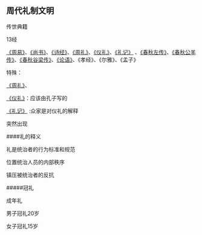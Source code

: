 ## 周代礼制文明

传世典籍

13经

[《周易》](https://www.baidu.com/s?wd=%E3%80%8A%E6%98%93%E3%80%8B&tn=SE_PcZhidaonwhc_ngpagmjz&rsv_dl=gh_pc_zhidao)、[《尚书》](https://www.baidu.com/s?wd=%E3%80%8A%E4%B9%A6%E3%80%8B&tn=SE_PcZhidaonwhc_ngpagmjz&rsv_dl=gh_pc_zhidao)、[《诗经》](https://www.baidu.com/s?wd=%E3%80%8A%E8%AF%97%E3%80%8B&tn=SE_PcZhidaonwhc_ngpagmjz&rsv_dl=gh_pc_zhidao)、[《周礼》](https://www.baidu.com/s?wd=%E3%80%8A%E5%91%A8%E7%A4%BC%E3%80%8B&tn=SE_PcZhidaonwhc_ngpagmjz&rsv_dl=gh_pc_zhidao)、[《仪礼》](https://www.baidu.com/s?wd=%E3%80%8A%E4%BB%AA%E7%A4%BC%E3%80%8B&tn=SE_PcZhidaonwhc_ngpagmjz&rsv_dl=gh_pc_zhidao)、[《礼记》](https://www.baidu.com/s?wd=%E3%80%8A%E7%A4%BC%E8%AE%B0%E3%80%8B&tn=SE_PcZhidaonwhc_ngpagmjz&rsv_dl=gh_pc_zhidao) 、[《春秋左传》](https://www.baidu.com/s?wd=%E3%80%8A%E6%98%A5%E7%A7%8B%E5%B7%A6%E4%BC%A0%E3%80%8B&tn=SE_PcZhidaonwhc_ngpagmjz&rsv_dl=gh_pc_zhidao)、[《春秋公羊传》](https://www.baidu.com/s?wd=%E3%80%8A%E6%98%A5%E7%A7%8B%E5%85%AC%E7%BE%8A%E4%BC%A0%E3%80%8B&tn=SE_PcZhidaonwhc_ngpagmjz&rsv_dl=gh_pc_zhidao)、[《春秋谷梁传》](https://www.baidu.com/s?wd=%E3%80%8A%E6%98%A5%E7%A7%8B%E8%B0%B7%E6%A2%81%E4%BC%A0%E3%80%8B&tn=SE_PcZhidaonwhc_ngpagmjz&rsv_dl=gh_pc_zhidao)、[《论语》](https://www.baidu.com/s?wd=%E3%80%8A%E8%AE%BA%E8%AF%AD%E3%80%8B&tn=SE_PcZhidaonwhc_ngpagmjz&rsv_dl=gh_pc_zhidao)、《孝经》、《尔雅》、《孟子》

特殊：

[《周礼》](https://www.baidu.com/s?wd=%E3%80%8A%E5%91%A8%E7%A4%BC%E3%80%8B&tn=SE_PcZhidaonwhc_ngpagmjz&rsv_dl=gh_pc_zhidao)、

[《仪礼》](https://www.baidu.com/s?wd=%E3%80%8A%E4%BB%AA%E7%A4%BC%E3%80%8B&tn=SE_PcZhidaonwhc_ngpagmjz&rsv_dl=gh_pc_zhidao)：应该由孔子写的

[《礼记》](https://www.baidu.com/s?wd=%E3%80%8A%E7%A4%BC%E8%AE%B0%E3%80%8B&tn=SE_PcZhidaonwhc_ngpagmjz&rsv_dl=gh_pc_zhidao) :众家是对仪礼的解释

突然出现

####礼的释义

礼是统治者的行为标准和规范

位置统治人员的内部秩序

镇压被统治者的反抗

#####冠礼

成年礼

男子冠礼20岁

女子冠礼15岁

